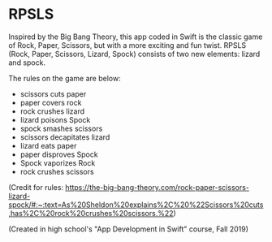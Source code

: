 # RPSLS

Inspired by the Big Bang Theory, this app coded in Swift is the classic game of Rock, Paper, Scissors, but with a more exciting and fun twist. 
RPSLS (Rock, Paper, Scissors, Lizard, Spock) consists of two new elements: lizard and spock. 

The rules on the game are below: 
- scissors cuts paper
- paper covers rock 
- rock crushes lizard 
- lizard poisons Spock
- spock smashes scissors 
- scissors decapitates lizard
- lizard eats paper
- paper disproves Spock
- Spock vaporizes Rock
- rock crushes scissors 

(Credit for rules: https://the-big-bang-theory.com/rock-paper-scissors-lizard-spock/#:~:text=As%20Sheldon%20explains%2C%20%22Scissors%20cuts,has%2C%20rock%20crushes%20scissors.%22) 

(Created in high school's "App Development in Swift" course, Fall 2019)
